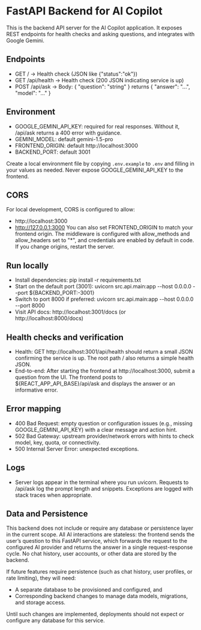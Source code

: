 # FastAPI Backend for AI Copilot

This is the backend API server for the AI Copilot application. It exposes REST endpoints for health checks and asking questions, and integrates with Google Gemini.

## Endpoints
- GET / -> Health check (JSON like {"status":"ok"})
- GET /api/health -> Health check (200 JSON indicating service is up)
- POST /api/ask -> Body: { "question": "string" } returns { "answer": "...", "model": "..." }

## Environment
- GOOGLE_GEMINI_API_KEY: required for real responses. Without it, /api/ask returns a 400 error with guidance.
- GEMINI_MODEL: default gemini-1.5-pro
- FRONTEND_ORIGIN: default http://localhost:3000
- BACKEND_PORT: default 3001

Create a local environment file by copying `.env.example` to `.env` and filling in your values as needed. Never expose GOOGLE_GEMINI_API_KEY to the frontend.

## CORS
For local development, CORS is configured to allow:
- http://localhost:3000
- http://127.0.0.1:3000
You can also set FRONTEND_ORIGIN to match your frontend origin. The middleware is configured with allow_methods and allow_headers set to "*", and credentials are enabled by default in code. If you change origins, restart the server.

## Run locally
- Install dependencies:
  pip install -r requirements.txt
- Start on the default port (3001):
  uvicorn src.api.main:app --host 0.0.0.0 --port ${BACKEND_PORT:-3001}
- Switch to port 8000 if preferred:
  uvicorn src.api.main:app --host 0.0.0.0 --port 8000
- Visit API docs:
  http://localhost:3001/docs (or http://localhost:8000/docs)

## Health checks and verification
- Health: GET http://localhost:3001/api/health should return a small JSON confirming the service is up. The root path / also returns a simple health JSON.
- End-to-end: After starting the frontend at http://localhost:3000, submit a question from the UI. The frontend posts to ${REACT_APP_API_BASE}/api/ask and displays the answer or an informative error.

## Error mapping
- 400 Bad Request: empty question or configuration issues (e.g., missing GOOGLE_GEMINI_API_KEY) with a clear message and action hint.
- 502 Bad Gateway: upstream provider/network errors with hints to check model, key, quota, or connectivity.
- 500 Internal Server Error: unexpected exceptions.

## Logs
- Server logs appear in the terminal where you run uvicorn. Requests to /api/ask log the prompt length and snippets. Exceptions are logged with stack traces when appropriate.

## Data and Persistence
This backend does not include or require any database or persistence layer in the current scope. All AI interactions are stateless: the frontend sends the user’s question to this FastAPI service, which forwards the request to the configured AI provider and returns the answer in a single request-response cycle. No chat history, user accounts, or other data are stored by the backend.

If future features require persistence (such as chat history, user profiles, or rate limiting), they will need:
- A separate database to be provisioned and configured, and
- Corresponding backend changes to manage data models, migrations, and storage access.

Until such changes are implemented, deployments should not expect or configure any database for this service.
